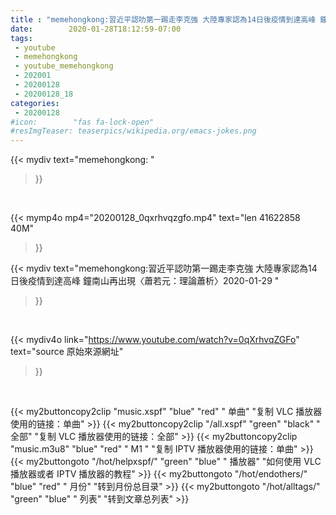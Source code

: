 ```yaml
---
title : "memehongkong:習近平認叻第一踢走李克強 大陸專家認為14日後疫情到達高峰 鐘南山再出現〈蕭若元：理論蕭析〉2020-01-29 "
date:        2020-01-28T18:12:59-07:00
tags:
 - youtube
 - memehongkong
 - youtube_memehongkong
 - 202001
 - 20200128
 - 20200128_18
categories:
 - 20200128
#icon:        "fas fa-lock-open"
#resImgTeaser: teaserpics/wikipedia.org/emacs-jokes.png
---
```


{{< mydiv text="memehongkong: "
>}}
<br>


{{< mymp4o mp4="20200128_0qxrhvqzgfo.mp4"
text="len 41622858    40M"
>}}


{{< mydiv text="memehongkong:習近平認叻第一踢走李克強 大陸專家認為14日後疫情到達高峰 鐘南山再出現〈蕭若元：理論蕭析〉2020-01-29 "
>}}
<br>

{{< mydiv4o link="https://www.youtube.com/watch?v=0qXrhvqZGFo"
text="source 原始來源網址"
>}}


<br>

{{< my2buttoncopy2clip "music.xspf"        "blue"   "red"    " 单曲"  "复制 VLC 播放器使用的链接：单曲" >}} {{< my2buttoncopy2clip "/all.xspf"         "green"  "black"  " 全部"  "复制 VLC 播放器使用的链接：全部" >}} {{< my2buttoncopy2clip "music.m3u8"        "blue"   "red"    " M1 "    "复制 IPTV 播放器使用的链接：单曲" >}} {{< my2buttongoto      "/hot/helpxspf/"    "green"  "blue"   " 播放器" "如何使用 VLC 播放器或者 IPTV 播放器的教程" >}} {{< my2buttongoto      "/hot/endothers/"   "blue"   "red"    " 月份"   "转到月份总目录" >}} {{< my2buttongoto      "/hot/alltags/"     "green"  "blue"   " 列表"   "转到文章总列表" >}} 
